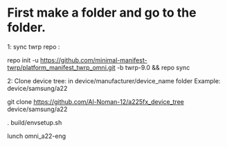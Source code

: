 # First make a folder and go to the folder.

1: sync twrp repo :

repo init -u https://github.com/minimal-manifest-twrp/platform_manifest_twrp_omni.git -b twrp-9.0 && repo sync

2: Clone device tree: in device/manufacturer/device_name folder
Example: device/samsung/a22

git clone https://github.com/Al-Noman-12/a225fx_device_tree device/samsung/a22

. build/envsetup.sh

lunch omni_a22-eng
